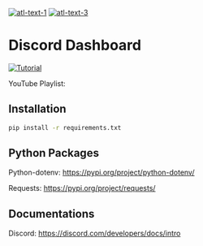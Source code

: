 [![atl-text-1](https://img.shields.io/badge/Version-3.9.1-red?logo=Python&style=flat)](https://www.python.org/) [![atl-text-3](https://img.shields.io/badge/License-MIT-red?logo=License&style=flat)](https://github.com/DevStrikerTech)


# Discord Dashboard

[![Tutorial]()]()

YouTube Playlist: 

## Installation
```bash
pip install -r requirements.txt
```

## Python Packages

Python-dotenv: https://pypi.org/project/python-dotenv/

Requests: https://pypi.org/project/requests/

## Documentations

Discord: https://discord.com/developers/docs/intro

